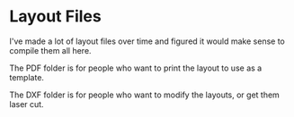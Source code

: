 # Layout Files

I've made a lot of layout files over time and figured it would make sense to compile them all here.

The PDF folder is for people who want to print the layout to use as a template.

The DXF folder is for people who want to modify the layouts, or get them laser cut.

